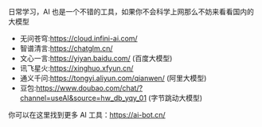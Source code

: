 日常学习，AI 也是一个不错的工具，如果你不会科学上网那么不妨来看看国内的大模型
* 无问苍穹:https://cloud.infini-ai.com/
* 智谱清言:https://chatglm.cn/
* 文心一言:https://yiyan.baidu.com/ (百度大模型)
* 讯飞星火:https://xinghuo.xfyun.cn/
* 通义千问:https://tongyi.aliyun.com/qianwen/ (阿里大模型)
* 豆包:https://www.doubao.com/chat/?channel=useAI&source=hw_db_yqy_01 (字节跳动大模型)



你可以在这里找到更多 AI 工具：https://ai-bot.cn/